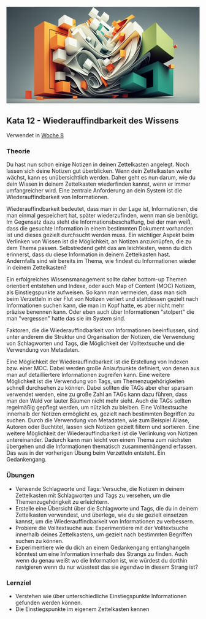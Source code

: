 ![Wiederauffindbarkeit des Wissens](images/woche8.png)

## Kata 12 - Wiederauffindbarkeit des Wissens

Verwendet in [Woche 8](2-1-Woche-8.md)

### Theorie
Du hast nun schon einige Notizen in deinen Zettelkasten angelegt. Noch lassen sich deine Notizen gut überblicken. Wenn dein Zettelkasten weiter wächst, kann es unübersichtlich werden. Daher geht es nun darum, wie du dein Wissen in deinem Zettelkasten wiederfinden kannst, wenn er immer umfangreicher wird. Eine zentrale Anforderung an dein System ist die Wiederauffindbarkeit von Informationen.

Wiederauffindbarkeit bedeutet, dass man in der Lage ist, Informationen, die man einmal gespeichert hat, später wiederzufinden, wenn man sie benötigt. Im Gegensatz dazu steht die Informationsbeschaffung, bei der man weiß, dass die gesuchte Information in einem bestimmten Dokument vorhanden ist und dieses gezielt durchsucht werden muss. Ein wichtiger Aspekt beim Verlinken von Wissen ist die Möglichkeit, an Notizen anzuknüpfen, die zu dem Thema passen. Selbstredend geht das am leichtesten, wenn du dich erinnerst, dass du diese Information in deinem Zettelkasten hast. Andernfalls sind wir bereits im Thema, wie findest du Informationen wieder in deinem Zettelkasten?

Ein erfolgreiches Wissensmanagement sollte daher bottom-up Themen orientiert entstehen und Indexe, oder auch Map of Content (MOC) Notizen, als Einstiegspunkte aufweisen. So kann man vermeiden, dass man sich beim Verzetteln in der Flut von Notizen verliert und stattdessen gezielt nach Informationen suchen kann, die man im Kopf hatte, es aber nicht mehr präzise benennen kann. Oder eben auch über Informationen "stolpert" die man "vergessen" hatte das sie im System sind.

Faktoren, die die Wiederauffindbarkeit von Informationen beeinflussen, sind unter anderem die Struktur und Organisation der Notizen, die Verwendung von Schlagworten und Tags, die Möglichkeit der Volltextsuche und die Verwendung von Metadaten.

Eine Möglichkeit der Wiederauffindbarkeit ist die Erstellung von Indexen bzw. einer MOC. Dabei werden große Anlaufpunkte definiert, von denen aus man auf detailliertere Informationen zugreifen kann. Eine weitere Möglichkeit ist die Verwendung von Tags, um Themenzugehörigkeiten schnell durchsehen zu können. Dabei sollten die TAGs aber eher sparsam verwendet werden, eine zu große Zahl an TAGs kann dazu führen, dass man den Wald vor lauter Bäumen nicht mehr sieht. Auch die TAGs sollten regelmäßig gepflegt werden, um nützlich zu bleiben. Eine Volltextsuche innerhalb der Notizen ermöglicht es, gezielt nach bestimmten Begriffen zu suchen. Durch die Verwendung von Metadaten, wie zum Beispiel Aliase, Autoren oder Buchtitel, lassen sich Notizen gezielt filtern und sortieren. Eine weitere Möglichkeit der Wiederauffindbarkeit ist die Verlinkung von Notizen untereinander. Dadurch kann man leicht von einem Thema zum nächsten übergehen und die Informationen thematisch zusammenhängend erfassen. Das was in der vorherigen Übung beim Verzetteln entsteht. Ein Gedankengang.

### Übungen
- Verwende Schlagworte und Tags: Versuche, die Notizen in deinem Zettelkasten mit Schlagworten und Tags zu versehen, um die Themenzugehörigkeit zu erleichtern.
- Erstelle eine Übersicht über die Schlagworte und Tags, die du in deinem Zettelkasten verwendest, und überlege, wie du sie gezielt einsetzen kannst, um die Wiederauffindbarkeit von Informationen zu verbessern.
- Probiere die Volltextsuche aus: Experimentiere mit der Volltextsuche innerhalb deines Zettelkastens, um gezielt nach bestimmten Begriffen suchen zu können.
- Experimentiere wie du dich an einem Gedankengang entlanghangeln könntest um eine Information innerhalb des Strangs zu finden. Auch wenn du genau weißt wo die Information ist, wie würdest du dorthin navigieren wenn du nur wüsstest das sie _irgendwo_ in diesem Strang ist?


### Lernziel
- Verstehen wie über unterschiedliche Einstiegspunkte Informationen gefunden werden können.
- Die Einstiegspunkte im eigenem Zettelkasten kennen
